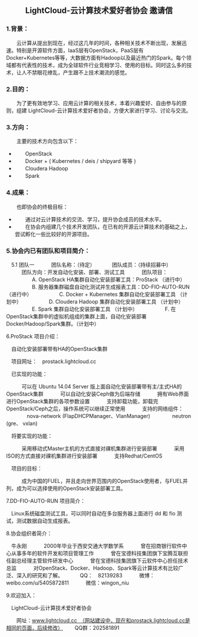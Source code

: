 
## <center>LightCloud-云计算技术爱好者协会 邀请信</center>

### 1.背景：

　　云计算从提出到现在，经过这几年的时间，各种相关技术不断出现，发展迅速。特别是开源软件方面，IaaS层有OpenStack，PaaS层有Docker+Kubernetes等等，大数据方面有Hadoop以及最近热门的Spark。每个领域都有代表性的技术，成为全球软件行业竞相学习、使用的目标。同时这么多的技术，让人不禁眼花缭乱，产生跟不上技术潮流的感觉。

### 2.目的：

　　为了更有效地学习、应用云计算的相关技术，本着兴趣爱好、自由参与的原则，组建 LightCloud-云计算技术爱好者协会，方便大家进行学习、讨论与交流。

### 3.方向：

　　主要的技术方向包含以下：

- 　　OpenStack
- 　　Docker + ( Kubernetes / deis / shipyard 等等 )
- 　　Cloudera Hadoop
- 　　Spark

### 4.成果：

　　也即协会的终极目标：

- 　　通过对云计算技术的交流、学习，提升协会成员的技术水平。
- 　　在协会内组建几个技术开发团队，在已有的开源云计算技术的基础之上，尝试孵化一些比较好的开源项目。


### 5.协会内已有团队和项目简介：

　5.1 团队一
　　　团队名称：（待定）
　　　团队成员：（持续招募中）
　　　团队方向：开发自动化安装、部署、测试工具
　　　团队项目：
　　　　　A. OpenStack HA集群自动化安装部署工具：ProStack            （进行中）
　　　　　B. 服务器集群磁盘自动化测试并生成报表工具：DD-FIO-AUTO-RUN （进行中）
　　　　　C. Docker + Kubernetes 集群自动化安装部署工具              （计划中）
　　　　　D. Cloudera Hadoop 集群自动化安装部署工具                  （计划中）
　　　　　E. Spark 集群自动化安装部署工具                            （计划中）
　　　　　F. 在OpenStack集群中的虚拟机组成的集群上面，自动化安装部署Docker/Hadoop/Spark集群。（计划中）

6.ProStack 项目介绍：

　自动化安装部署带有HA的OpenStack集群

　项目网址：　prostack.lightcloud.cc

　已实现的功能：

　　　可以在 Ubuntu 14.04 Server 版上面自动化安装部署带有主/主式HA的OpenStack集群
　　　可以自动化安装Ceph做为后端存储
　　　拥有Web界面进行OpenStack集群的各项参数设置
　　　支持卸载功能，卸载完OpenStack/Ceph之后，操作系统可以继续正常使用
　　　支持的网络组件：
　　　　nova-network (FlapDHCPManager、VlanManager)
　　　　neutron      (gre、            vxlan)

　将要实现的功能：

　　　采用移动式Master主机的方式直接对祼机集群进行安装部署
　　　采用ISO的方式直接对祼机集群进行安装部署
　　　支持Redhat/CentOS

　项目的目标：

　　　成为中国的FUEL，并且走向世界范围内的OpenStack使用者，与FUEL并列，成为可以选择使用的OpenStack安装部署工具。

7.DD-FIO-AUTO-RUN 项目简介：

　Linux系统磁盘测试工具，可以同时自动在多台服务器上面进行 dd 和 fio 测试，测试数据自动生成报表。　


8.协会组织者简介：

　牛永刚
　　　2000年毕业于西安交通大学数学系
　　　曾在招商银行软件中心从事多年的软件开发和项目管理工作
　　　曾在宝德科技集团旗下宝腾互联担任副总经理主管软件研发中心
　　　曾在宝德科技集团旗下云软件中心担任技术总监
　　　对OpenStack、Docker、Hadoop、Spark等云计算技术有比较广泛、深入的研究和了解。
　　　QQ：　82139283
　　　微博：weibo.com/u/5405872811
　　　微信：wingon_niu

9.欢迎加入：

　LightCloud-云计算技术爱好者协会

　　网址：www.lightcloud.cc　（网站建设中，现在和prostack.lightcloud.cc是相同的页面，后续修改）
　　QQ群：202581891


